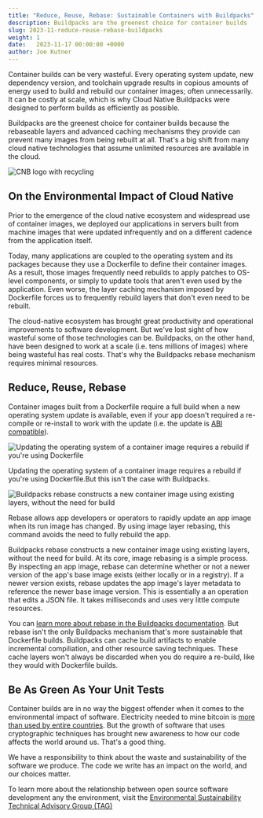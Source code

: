 ```yaml
---
title: "Reduce, Reuse, Rebase: Sustainable Containers with Buildpacks"
description: Buildpacks are the greenest choice for container builds
slug: 2023-11-reduce-reuse-rebase-buildpacks
weight: 1
date:   2023-11-17 00:00:00 +0000
author: Joe Kutner
---
```


Container builds can be very wasteful. Every operating system update, new dependency version, and toolchain upgrade results in copious amounts of energy used to build and rebuild our container images; often unnecessarily. It can be costly at scale, which is why Cloud Native Buildpacks were designed to perform builds as efficiently as possible.

Buildpacks are the greenest choice for container builds because the rebaseable layers and advanced caching mechanisms they provide can prevent many images from being rebuilt at all. That's a big shift from many cloud native technologies that assume unlimited resources are available in the cloud.

<p class="mt-5 mb-5"><img src="/images/blogs/2023-11-reduce-reuse-rebase-buildpacks/cnb-green-logo.png" alt="CNB logo with recycling"></p>

## On the Environmental Impact of Cloud Native

Prior to the emergence of the cloud native ecosystem and widespread use of container images, we deployed our applications in servers built from machine images that were updated infrequently and on a different cadence from the application itself.

Today, many applications are coupled to the operating system and its packages because they use a Dockerfile to define their container images. As a result, those images frequently need rebuilds to apply patches to OS-level components, or simply to update tools that aren't even used by the application. Even worse, the layer caching mechanism imposed by Dockerfile forces us to frequently rebuild layers that don't even need to be rebuilt.

The cloud-native ecosystem has brought great productivity and operational improvements to software development. But we've lost sight of how wasteful some of those technologies can be.
Buildpacks, on the other hand, have been designed to work at a scale (i.e. tens millions of images) where being wasteful has real costs. That's why the Buildpacks rebase mechanism requires minimal resources.

## Reduce, Reuse, Rebase

Container images built from a Dockerfile require a full build when a new operating system update is available, even if your app doesn't required a re-compile or re-install to work with the update (i.e. the update is [ABI compatible](https://en.wikipedia.org/wiki/Application_binary_interface)). 

<p class="mt-5 mb-5"><img src="/images/blogs/2023-11-reduce-reuse-rebase-buildpacks/cnb-new-base.png" alt="Updating the operating system of a container image requires a rebuild if you're using Dockerfile"></p>

Updating the operating system of a container image requires a rebuild if you're using Dockerfile.But this isn't the case with Buildpacks.

<p class="mt-5 mb-5"><img src="/images/blogs/2023-11-reduce-reuse-rebase-buildpacks/cnb-rebase.png" alt="Buildpacks rebase constructs a new container image using existing layers, without the need for build"></p>

Rebase allows app developers or operators to rapidly update an app image when its run image has changed. By using image layer rebasing, this command avoids the need to fully rebuild the app.

Buildpacks rebase constructs a new container image using existing layers, without the need for build. At its core, image rebasing is a simple process. By inspecting an app image, rebase can determine whether or not a newer version of the app's base image exists (either locally or in a registry). If a newer version exists, rebase updates the app image's layer metadata to reference the newer base image version. This is essentially a an operation that edits a JSON file. It takes milliseconds and uses very little compute resources. 

You can [learn more about rebase in the Buildpacks documentation](https://buildpacks.io/docs/concepts/operations/rebase/). But rebase isn't the only Buildpacks mechanism that's more sustainable that Dockerfile builds. Buildpacks can cache build artifacts to enable incremental compiliation, and other resource saving techniques. These cache layers won't always be discarded when you do require a re-build, like they would with Dockerfile builds.

## Be As Green As Your Unit Tests

Container builds are in no way the biggest offender when it comes to the environmental impact of software. Electricity needed to mine bitcoin is [more than used by entire countries](https://www.theguardian.com/technology/2021/feb/27/bitcoin-mining-electricity-use-environmental-impact). But the growth of software that uses cryptographic techniques has brought new awareness to how our code affects the world around us. That's a good thing.

We have a responsibility to think about the waste and sustainability of the software we produce. The code we write has an impact on the world, and our choices matter.

To learn more about the relationship between open source software development any the environment, visit the [Environmental Sustainability Technical Advisory Group (TAG)](https://tag-env-sustainability.cncf.io/)
